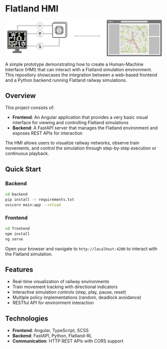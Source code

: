 # Flatland HMI

![Flatland HMI](flatland-hmi.png)

A simple prototype demonstrating how to create a Human-Machine Interface (HMI) that can interact with a Flatland simulation environment. This repository showcases the integration between a web-based frontend and a Python backend running Flatland railway simulations.

## Overview

This project consists of:

- **Frontend**: An Angular application that provides a very basic visual interface for viewing and controlling Flatland simulations
- **Backend**: A FastAPI server that manages the Flatland environment and exposes REST APIs for interaction

The HMI allows users to visualize railway networks, observe train movements, and control the simulation through step-by-step execution or continuous playback.

## Quick Start

### Backend
```bash
cd backend
pip install -r requirements.txt
uvicorn main:app --reload
```

### Frontend
```bash
cd frontend
npm install
ng serve
```

Open your browser and navigate to `http://localhost:4200` to interact with the Flatland simulation.

## Features

- Real-time visualization of railway environments
- Train movement tracking with directional indicators
- Interactive simulation controls (step, play, pause, reset)
- Multiple policy implementations (random, deadlock avoidance)
- RESTful API for environment interaction

## Technologies

- **Frontend**: Angular, TypeScript, SCSS
- **Backend**: FastAPI, Python, Flatland-RL
- **Communication**: HTTP REST APIs with CORS support